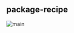 ## package-recipe
![main](https://github.com/wulfland/package-recipe/actions/workflows/ci.yml/badge.svg?branch=main)
